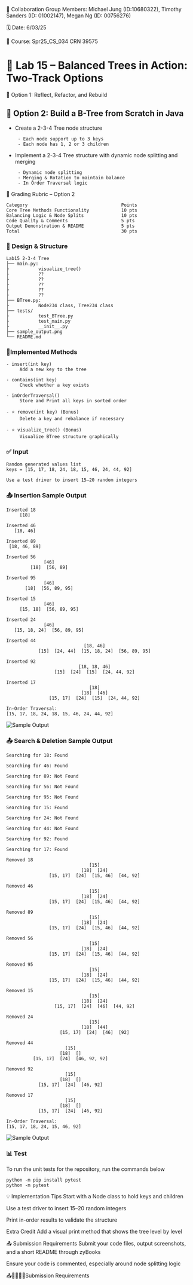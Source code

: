 💬 Collaboration Group Members: Michael Jung (ID:10680322), Timothy Sanders (ID: 01002147), Megan Ng (ID: 00756276)

🗓 Date: 6/03/25

📌 Course: Spr25_CS_034 CRN 39575

# 🌳 Lab 15 – Balanced Trees in Action: Two-Track Options

🔧 Option 1: Reflect, Refactor, and Rebuild

## 🧪 Option 2: Build a B-Tree from Scratch in Java

- Create a 2-3-4 Tree node structure
  
       - Each node support up to 3 keys
       - Each node has 1, 2 or 3 children
- Implement a 2-3-4 Tree structure with dynamic node splitting and merging
  
       - Dynamic node splitting
       - Merging & Rotation to maintain balance
       - In Order Traversal logic


🧾 Grading Rubric – Option 2
```
Category	                               Points
Core Tree Methods Functionality	           10 pts
Balancing Logic & Node Splits	           10 pts
Code Quality & Comments	                   5 pts
Output Demonstration & README	           5 pts
Total	                                   30 pts
```
### 🧠 Design & Structure
```
Lab15 2-3-4 Tree
├── main.py:
├           visualize_tree()
├           ??
├           ??
├           ??
├           ??
├           ??
├── BTree.py: 
├           Node234 class, Tree234 class
├── tests/
├           test_BTree.py
├           test_main.py
├           __init__.py  
├── sample_output.png
└── README.md
```
### 🔨Implemented Methods
```
- insert(int key)
     Add a new key to the tree

- contains(int key)
     Check whether a key exists

- inOrderTraversal()
     Store and Print all keys in sorted order

- ⭐ remove(int key) (Bonus)
     Delete a key and rebalance if necessary

- ⭐ visualize_tree() (Bonus)
     Visualize BTree structure graphically
```
### ✅ Input
```
Random generated values list
keys = [15, 17, 18, 24, 18, 15, 46, 24, 44, 92]
```
```
Use a test driver to insert 15–20 random integers
```

### 📤 Insertion Sample Output
```
Inserted 18
     [18]

Inserted 46
   [18, 46]

Inserted 89
 [18, 46, 89]

Inserted 56
              [46]
         [18]  [56, 89]

Inserted 95
              [46]
       [18]  [56, 89, 95]

Inserted 15
              [46]
     [15, 18]  [56, 89, 95]

Inserted 24
              [46]
   [15, 18, 24]  [56, 89, 95]

Inserted 44
                             [18, 46]
            [15]  [24, 44]  [15, 18, 24]  [56, 89, 95]

Inserted 92
                           [18, 18, 46]
                  [15]  [24]  [15]  [24, 44, 92]

Inserted 17
                               [18]
                            [18]  [46]
                [15, 17]  [24]  [15]  [24, 44, 92]

In-Order Traversal:
[15, 17, 18, 24, 18, 15, 46, 24, 44, 92]
```
![Sample Output](sample_output_01.png)

### 📤 Search & Deletion Sample Output
```
Searching for 18: Found

Searching for 46: Found

Searching for 89: Not Found

Searching for 56: Not Found

Searching for 95: Not Found

Searching for 15: Found

Searching for 24: Not Found

Searching for 44: Not Found

Searching for 92: Found

Searching for 17: Found

Removed 18
                               [15]
                            [18]  [24]
                [15, 17]  [24]  [15, 46]  [44, 92]

Removed 46
                               [15]
                            [18]  [24]
                [15, 17]  [24]  [15, 46]  [44, 92]

Removed 89
                               [15]
                            [18]  [24]
                [15, 17]  [24]  [15, 46]  [44, 92]

Removed 56
                               [15]
                            [18]  [24]
                [15, 17]  [24]  [15, 46]  [44, 92]

Removed 95
                               [15]
                            [18]  [24]
                [15, 17]  [24]  [15, 46]  [44, 92]

Removed 15
                               [15]
                            [18]  [24]
                  [15, 17]  [24]  [46]  [44, 92]

Removed 24
                               [15]
                            [18]  [44]
                    [15, 17]  [24]  [46]  [92]

Removed 44
                      [15]
                    [18]  []
          [15, 17]  [24]  [46, 92, 92]

Removed 92
                      [15]
                    [18]  []
            [15, 17]  [24]  [46, 92]

Removed 17
                      [15]
                    [18]  []
            [15, 17]  [24]  [46, 92]

In-Order Traversal:
[15, 17, 18, 24, 15, 46, 92]
```
![Sample Output](sample_output_02.png)

### 📊 Test
To run the unit tests for the repository, run the commands below
```
python -m pip install pytest
python -m pytest
```

💡 Implementation Tips
Start with a Node class to hold keys and children

Use a test driver to insert 15–20 random integers

Print in-order results to validate the structure

 Extra Credit
Add a visual print method that shows the tree level by level

📤 Submission Requirements
Submit your code files, output screenshots, and a short README through zyBooks

Ensure your code is commented, especially around node splitting logic

📤🧾✅✅✅Submission Requirements


